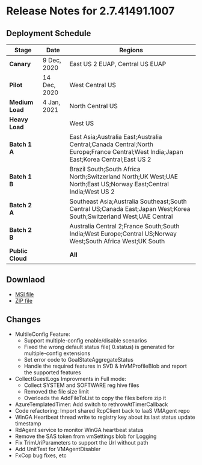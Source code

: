 # Release Notes for 2.7.41491.1007

## Deployment Schedule

Stage            | Date         | Regions                    
-----------------|--------------|--------------
**Canary**       | 9 Dec, 2020  | East US 2 EUAP, Central US EUAP              
**Pilot**        | 14 Dec, 2020 | West Central US                      
**Medium Load**  | 4 Jan, 2021  | North Central US	
**Heavy Load**   |  | West US 
**Batch 1 A**    |  | East Asia;Australia East;Australia Central;Canada Central;North Europe;France Central;West India;Japan East;Korea Central;East US 2
**Batch 1 B**    |  | Brazil South;South Africa North;Switzerland North;UK West;UAE North;East US;Norway East;Central India;West US 2 
**Batch 2 A**    |  | Southeast Asia;Australia Southeast;South Central US;Canada East;Japan West;Korea South;Switzerland West;UAE Central
**Batch 2 B**    |  | Australia Central 2;France South;South India;West Europe;Central US;Norway West;South Africa West;UK South
**Public Cloud** |  | **All**

    
## Downlaod 

* [MSI file](WindowsAzureVmAgent.2.7.41491.1007_201203-1706.fre.msi)
* [ZIP file](Win7_Win8_IaaS_2.7.41491.1007_201203-1706_GuestAgentPackage.zip)


## Changes

* MultileConfig Feature: 
    - Support multiple-config enable/disable scenarios
    - Fixed the  wrong default status file( 0.status) is generated for multiple-config extensions
    - Set error code to GoalStateAggregateStatus
    - Handle the required features in SVD & InVMProfileBlob and report the supported features
* CollectGuestLogs Improvments in Full mode: 
    - Collect SYSTEM and SOFTWARE reg hive files
    - Removed the file size limit 
    - Overloads the AddFileToList to copy the files before zip it
* AzureTemplatedTimer: Add switch to rethrowAtTimerCallback
* Code refactoring: Import shared RcpClient back to IaaS VMAgent repo
* WinGA Heartbeat thread write to registry key about its last status update timestamp
* RdAgent service to monitor WinGA heartbeat status
* Remove the SAS token from vmSettings blob for Logging
* Fix TrimUriParameters to support the Url without path
* Add UnitTest for VMAgentDisabler
* FxCop bug fixes, etc 
